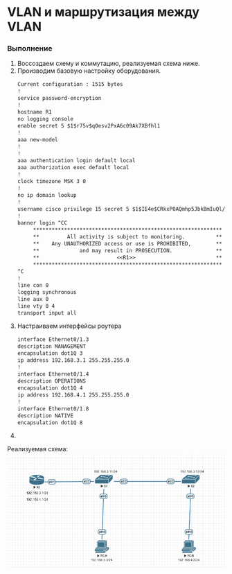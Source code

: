 # VLAN и маршрутизация между VLAN 

### Выполнение
1. Воссоздаем схему и коммутацию, реализуемая схема ниже.
2. Производим базовую настройку оборудования.
   ```
   Current configuration : 1515 bytes
   !
   service password-encryption
   !
   hostname R1
   no logging console
   enable secret 5 $1$r75v$qOesv2PxA6c09Ak7XBfhl1
   !
   aaa new-model
   !
   !
   aaa authentication login default local
   aaa authorization exec default local
   !
   clock timezone MSK 3 0
   !
   no ip domain lookup
   !
   username cisco privilege 15 secret 5 $1$IE4e$CRkxPOAQmhp5JbkBmIuQl/
   !
   banner login ^CC
        *************************************************************
        **         All activity is subject to monitoring.          **
        **    Any UNAUTHORIZED access or use is PROHIBITED,        **
        **             and may result in PROSECUTION.              **
        **                         <<R1>>                          **
        *************************************************************
   ^C
   !
   line con 0
   logging synchronous
   line aux 0
   line vty 0 4
   transport input all
   ```
3. Настраиваем интерфейсы роутера
   ```
   interface Ethernet0/1.3
   description MANAGEMENT
   encapsulation dot1Q 3
   ip address 192.168.3.1 255.255.255.0
   !
   interface Ethernet0/1.4
   description OPERATIONS
   encapsulation dot1Q 4
   ip address 192.168.4.1 255.255.255.0
   !
   interface Ethernet0/1.8
   description NATIVE
   encapsulation dot1Q 8
   ```
4. 


Реализуемая схема:
![Реализуемая схема:](https://github.com/moskovchenko-iv/OTUS-LABS/blob/main/LAB-01/Screenshot_1.jpg)
